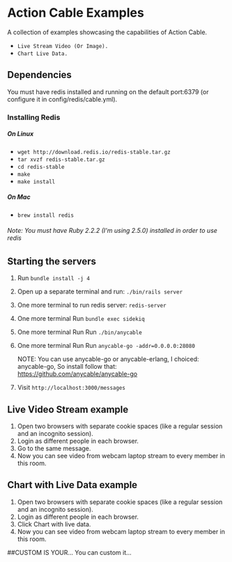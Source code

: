 # Action Cable Examples

A collection of examples showcasing the capabilities of Action Cable.
*  `Live Stream Video (Or Image).`
*  `Chart Live Data.`

## Dependencies

You must have redis installed and running on the default port:6379 (or configure it in config/redis/cable.yml).

### Installing Redis
##### On Linux
* `wget http://download.redis.io/redis-stable.tar.gz`
* `tar xvzf redis-stable.tar.gz`
* `cd redis-stable`
* `make`
* `make install`

##### On Mac
* `brew install redis`

###### Note: You must have Ruby 2.2.2 (I'm using 2.5.0) installed in order to use redis

## Starting the servers

1. Run `bundle install -j 4`
2. Open up a separate terminal and run: `./bin/rails server`
3. One more terminal to run redis server: `redis-server`
4. One more terminal Run `bundle exec sidekiq`
5. One more terminal Run Run `./bin/anycable`
6. One more terminal Run Run `anycable-go -addr=0.0.0.0:28080`
  
    NOTE: You can use anycable-go or anycable-erlang, I choiced: anycable-go, So install follow that: https://github.com/anycable/anycable-go

7. Visit `http://localhost:3000/messages`


## Live Video Stream example

1. Open two browsers with separate cookie spaces (like a regular session and an incognito session).
2. Login as different people in each browser.
3. Go to the same message.
4. Now you can see video from webcam laptop stream to every member in this room.

## Chart with Live Data example

1. Open two browsers with separate cookie spaces (like a regular session and an incognito session).
2. Login as different people in each browser.
3. Click Chart with live data.
4. Now you can see video from webcam laptop stream to every member in this room.

##CUSTOM IS YOUR...
You can custom it...
